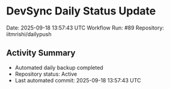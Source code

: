 # DevSync Daily Status Update
Date: 2025-09-18 13:57:43 UTC
Workflow Run: #89
Repository: iitmrishi/dailypush

## Activity Summary
- Automated daily backup completed
- Repository status: Active
- Last automated commit: 2025-09-18 13:57:43 UTC
